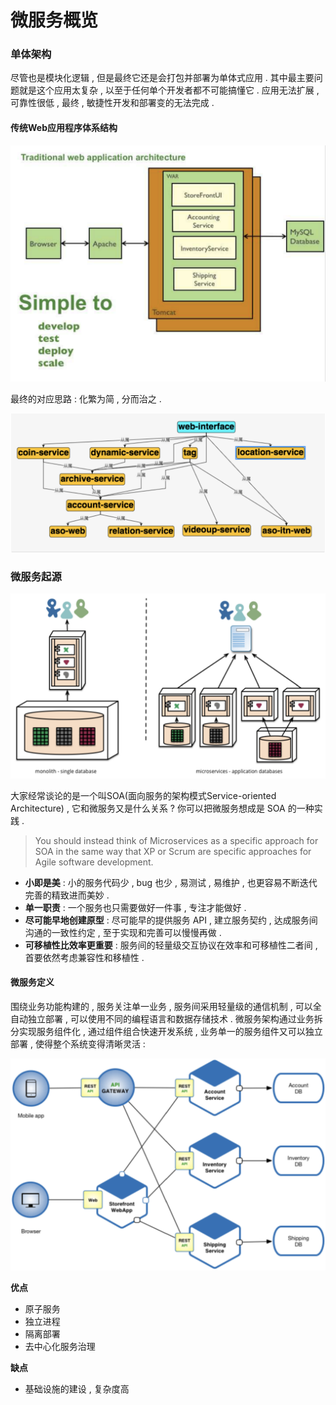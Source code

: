 # 微服务概览

### 单体架构

尽管也是模块化逻辑 , 但是最终它还是会打包并部署为单体式应用 . 其中最主要问题就是这个应用太复杂 , 以至于任何单个开发者都不可能搞懂它 . 应用无法扩展 , 可靠性很低 , 最终 , 敏捷性开发和部署变的无法完成 .

#### 传统Web应用程序体系结构

![](/assets/danti.png)

最终的对应思路 : 化繁为简 , 分而治之 .

![](/assets/fenerzhizhi.png)

### 微服务起源

![](/assets/fuwuduibi.png)

大家经常谈论的是一个叫SOA\(面向服务的架构模式Service-oriented Architecture\) , 它和微服务又是什么关系 ? 你可以把微服务想成是 SOA 的一种实践 .

> You should instead think of Microservices as a specific approach for SOA in the same way that XP or Scrum are specific approaches for Agile software development.

* **小即是美** : 小的服务代码少 , bug 也少 , 易测试 , 易维护 , 也更容易不断迭代完善的精致进而美妙 .
* **单一职责** : 一个服务也只需要做好一件事 , 专注才能做好 .
* **尽可能早地创建原型** : 尽可能早的提供服务 API , 建立服务契约 , 达成服务间沟通的一致性约定 , 至于实现和完善可以慢慢再做 .
* **可移植性比效率更重要** : 服务间的轻量级交互协议在效率和可移植性二者间 , 首要依然考虑兼容性和移植性 . 

#### 微服务定义

围绕业务功能构建的 , 服务关注单一业务 , 服务间采用轻量级的通信机制 , 可以全自动独立部署 , 可以使用不同的编程语言和数据存储技术 . 微服务架构通过业务拆分实现服务组件化 , 通过组件组合快速开发系统 , 业务单一的服务组件又可以独立部署 , 使得整个系统变得清晰灵活 :

![](/assets/weifuwudingyi.png)

**优点**

* 原子服务
* 独立进程
* 隔离部署
* 去中心化服务治理

**缺点**

* 基础设施的建设 , 复杂度高



